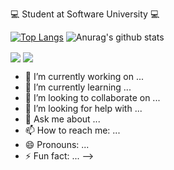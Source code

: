💻 Student at Software University 💻

[![Top Langs](https://github-readme-stats.vercel.app/api/top-langs/?username=AtiVassileva&layout=compact)](https://github.com/anuraghazra/github-readme-stats)
![Anurag's github stats](https://github-readme-stats.vercel.app/api?username=AtiVassileva)

  <img align="center" src="https://github-readme-stats.vercel.app/api/pin/?username=AtiVassileva&repo=github-readme-stats" />

  <img align="center" src="https://github-readme-stats.vercel.app/api/pin/?username=AtiVassileva&repo=convoychat" />



- 🔭 I’m currently working on ...
- 🌱 I’m currently learning ...
- 👯 I’m looking to collaborate on ...
- 🤔 I’m looking for help with ...
- 💬 Ask me about ...
- 📫 How to reach me: ...
- 😄 Pronouns: ...
- ⚡ Fun fact: ...
-->
